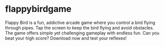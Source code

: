 # flappybirdgame
Flappy Bird is a fun, addictive arcade game where you control a bird flying through pipes. Tap the screen to keep the bird flying and avoid obstacles. The game offers simple yet challenging gameplay with endless fun. Can you beat your high score? Download now and test your reflexes!
